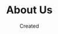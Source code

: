 ---
title: About Us
date: Created
layout: page
tags:
  - about
eleventyNavigation:
  key: About
  parent: main
---